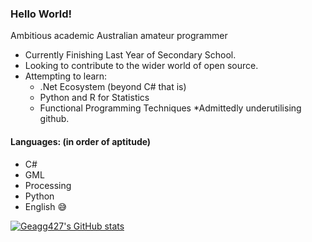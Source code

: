 ### Hello World!
Ambitious academic Australian amateur programmer
* Currently Finishing Last Year of Secondary School. 
* Looking to contribute to the wider world of open source.
* Attempting to learn:
  * .Net Ecosystem (beyond C# that is)
  * Python and R for Statistics
  * Functional Programming Techniques
*Admittedly underutilising github.
#### Languages: (in order of aptitude)
* C#
* GML
* Processing
* Python
* English 😅

  
[![Geagg427's GitHub stats](https://github-readme-stats.vercel.app/api?username=Geagg427)](https://github.com/anuraghazra/github-readme-stats)


<!--
**Geagg427/Geagg427** is a ✨ _special_ ✨ repository because its `README.md` (this file) appears on your GitHub profile.

Here are some ideas to get you started:

- 🔭 I’m currently working on ...
- 🌱 I’m currently learning ...
- 👯 I’m looking to collaborate on ...
- 🤔 I’m looking for help with ...
- 💬 Ask me about ...
- 📫 How to reach me: ...
- 😄 Pronouns: ...
- ⚡ Fun fact: ...
-->
